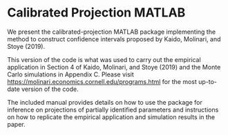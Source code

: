 # Calibrated Projection MATLAB
We present the calibrated-projection MATLAB package implementing the method to construct confidence intervals proposed by Kaido, Molinari, and Stoye (2019). 

This version of the code is what was used to carry out the empirical application in Section 4 of Kaido, Molinari, and Stoye (2019) and the Monte Carlo simulations in Appendix C. Please visit https://molinari.economics.cornell.edu/programs.html for the most up-to-date version of the code.

The included manual provides details on how to use the package for inference on projections of partially identified parameters and instructions on how to replicate the empirical application and simulation results in the paper.

